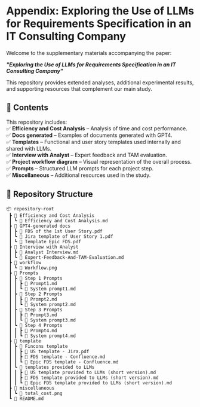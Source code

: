 # Appendix: Exploring the Use of LLMs for Requirements Specification in an IT Consulting Company  

Welcome to the supplementary materials accompanying the paper:  

**_"Exploring the Use of LLMs for Requirements Specification in an IT Consulting Company"_**  

This repository provides extended analyses, additional experimental results, and supporting resources that complement our main study.  


## 📂 Contents  
This repository includes:  
✅ **Efficiency and Cost Analysis** – Analysis of time and cost performance.  
✅ **Docs generated** – Examples of documents generated with GPT4.  
✅ **Templates** – Functional and user story templates used internally and shared with LLMs.  
✅ **Interview with Analyst** – Expert feedback and TAM evaluation.  
✅ **Project workflow diagram** – Visual representation of the overall process.  
✅ **Prompts** – Structured LLM prompts for each project step.  
✅ **Miscellaneous** – Additional resources used in the study.  


## 📁 Repository Structure  
```
📦 repository-root
 ┣ 📂 Efficiency and Cost Analysis
 ┃ ┗ 📄 Efficiency and Cost Analysis.md
 ┣ 📂 GPT4-generated docs
 ┃ ┣ 📄 FDS of the 1st User Story.pdf
 ┃ ┗ 📄 Jira template of User Story 1.pdf
 ┃ ┗ 📄 Template Epic FDS.pdf
 ┣ 📂 Interview with Analyst
 ┃ ┣ 📄 Analyst Interview.md
 ┃ ┗ 📄 Expert-Feedback-And-TAM-Evaluation.md
 ┣ 📂 workflow
 ┃ ┗ 📄 Workflow.png
 ┣ 📂 Prompts
 ┃ ┣ 📂 Step 1 Prompts
 ┃ ┃ ┣ 📄 Prompt1.md
 ┃ ┃ ┗ 📄 System prompt1.md
 ┃ ┣ 📂 Step 2 Prompts
 ┃ ┃ ┣ 📄 Prompt2.md
 ┃ ┃ ┗ 📄 System prompt2.md
 ┃ ┣ 📂 Step 3 Prompts
 ┃ ┃ ┣ 📄 Prompt3.md
 ┃ ┃ ┗ 📄 System prompt3.md
 ┃ ┗ 📂 Step 4 Prompts
 ┃ ┃ ┣ 📄 Prompt4.md
 ┃ ┃ ┗ 📄 System prompt4.md
 ┣ 📂 template
 ┃ ┣ 📂 Fincons template
 ┃ ┃ ┣ 📄 US template - Jira.pdf
 ┃ ┃ ┣ 📄 FDS template - Confluence.md
 ┃ ┃ ┗ 📄 Epic FDS template - Confluence.md
 ┃ ┗ 📂 templates provided to LLMs
 ┃ ┃ ┣ 📄 US template provided to LLMs (short version).md
 ┃ ┃ ┣ 📄 FDS template provided to LLMs (short version).md
 ┃ ┃ ┗ 📄 Epic FDS template provided to LLMs (short version).md
 ┣ 📂 miscellaneous
 ┃ ┗ 📄 total_cost.png
 ┗ 📄 README.md
```
